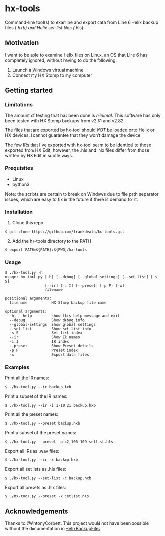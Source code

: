 # hx-tools
Command-line tool(s) to examine and export data from Line 6 Helix backup files (*.hxb) and Helix set-list files (*.hls)

## Motivation

I want to be able to examine Helix files on Linux, an OS that Line 6 has completely ignored, without having to do the following:

1. Launch a Windows virtual machine
2. Connect my HX Stomp to my computer

## Getting started

### Limitations

The amount of testing that has been done is *minimal*.  This software has only been tested with HX Stomp backups from v2.81 and v2.82.

The files that are exported by hx-tool should *NOT* be loaded onto Helix or HX devices.  I cannot guarantee that they won't damage the device.

The few IRs that I've exported with hx-tool seem to be identical to those exported from HX Edit, however, the .hls and .hlx files differ from those written by HX Edit in subtle ways.

### Prequisites

* Linux
* python3

Note: the scripts are certain to break on Windows due to file path separator issues, which are easy to fix in the future if there is demand for it.

### Installation

1. Clone this repo
```
$ git clone https://github.com/frankdeath/hx-tools.git
```

2. Add the hx-tools directory to the PATH
```
$ export PATH=${PATH}:${PWD}/hx-tools
```

### Usage
```
$ ./hx-tool.py -h
usage: hx-tool.py [-h] [--debug] [--global-settings] [--set-list] [-s S]
                  [--ir] [-i I] [--preset] [-p P] [-x]
                  filename

positional arguments:
  filename           HX Stmop backup file name

optional arguments:
  -h, --help         show this help message and exit
  --debug            Show debug info
  --global-settings  Show global settings
  --set-list         Show set list info
  -s S               Set-list index
  --ir               Show IR names
  -i I               IR index
  --preset           Show Preset details
  -p P               Preset index
  -x                 Export data files
```

### Examples

Print all the IR names:
```
$ ./hx-tool.py --ir backup.hxb
```

Print a subset of the IR names:
```
$ ./hx-tool.py --ir -i 1-10,21 backup.hxb
```

Print all the preset names:
```
$ ./hx-tool.py --preset backup.hxb
```

Print a subset of the preset names:
```
$ ./hx-tool.py --preset -p 42,100-109 setlist.hls
```

Export all IRs as .wav files:
```
$ ./hx-tool.py --ir -x backup.hxb
```

Export all set lists as .hls files:
```
$ ./hx-tool.py --set-list -x backup.hxb
```

Export all presets as .hlx files:
```
$ ./hx-tool.py --preset -x setlist.hls
```

## Acknowledgements

Thanks to @AntonyCorbett.  This project would not have been possible without the documentation in [HelixBackupFiles](https://github.com/AntonyCorbett/HelixBackupFiles.git)
